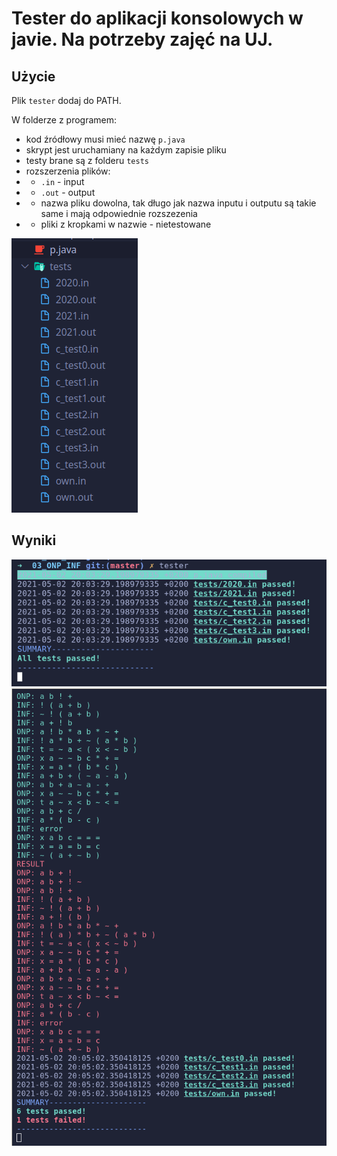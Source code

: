 # Tester do aplikacji konsolowych w javie. Na potrzeby zajęć na UJ.

## Użycie

Plik `tester` dodaj do PATH.

W folderze z programem:

- kod źródłowy musi mieć nazwę `p.java`
- skrypt jest uruchamiany na każdym zapisie pliku
- testy brane są z folderu `tests`
- rozszerzenia plików:
- - `.in` - input
- - `.out` - output
- - nazwa pliku dowolna, tak długo jak nazwa inputu i outputu są takie same i mają odpowiednie rozszezenia
- - pliki z kropkami w nazwie - nietestowane

![Directory Structure](directory_structure.png)

## Wyniki

![Success](success.png)
![Failure](failure.png)
